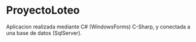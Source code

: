 # ProyectoLoteo
Aplicacion realizada mediante C# (WindowsForms) C-Sharp, y conectada a una base de datos (SqlServer).
